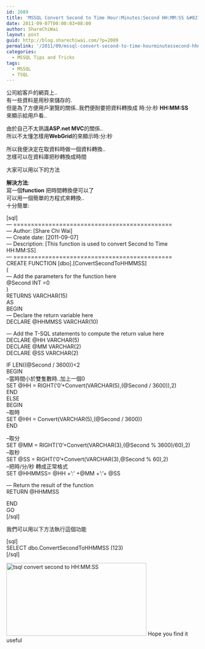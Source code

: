 ```yaml
---
id: 2089
title: 'MSSQL Convert Second to Time Hour:Minutes:Second HH:MM:SS &#8211; MSSQL 把秒轉成時分秒時間'
date: 2011-09-07T00:00:03+08:00
author: ShareChiWai
layout: post
guid: http://blog.sharechiwai.com/?p=2089
permalink: '/2011/09/mssql-convert-second-to-time-hourminutessecond-hhmmss-mssql-%e6%8a%8a%e7%a7%92%e8%bd%89%e6%88%90%e6%99%82%e5%88%86%e7%a7%92%e6%99%82%e9%96%93/'
categories:
  - MSSQL Tips and Tricks
tags:
  - MSSQL
  - TSQL
---
```

公司給客戶的網頁上..  
有一些資料是用秒來儲存的.  
但是為了方便用戶瀏覽的關係..我們便耐要把資料轉換成 時:分:秒 **HH:MM:SS**  
來顯示給用戶看..

由於自己不太熟識**ASP.net MVC**的關係..  
所以不太懂怎樣用**WebGrid**的來顯示時:分:秒

所以我便決定在取資料時做一個資料轉換..  
怎樣可以在資料庫把秒轉換成時間

大家可以用以下的方法

**解決方法**:  
寫一個**function** 把時間轉換便可以了  
可以用一個簡單的方程式來轉換..  
十分簡單:

[sql]  
&#8212; =============================================  
&#8212; Author: [Share Chi Wai]  
&#8212; Create date: [2011-09-07]  
&#8212; Description: [This function is used to convert Second to Time HH:MM:SS]  
&#8212; =============================================  
CREATE FUNCTION [dbo].[ConvertSecondToHHMMSS]  
(  
&#8212; Add the parameters for the function here  
@Second INT =0  
)  
RETURNS VARCHAR(15)  
AS  
BEGIN  
&#8212; Declare the return variable here  
DECLARE @HHMMSS VARCHAR(10)

&#8212; Add the T-SQL statements to compute the return value here  
DECLARE @HH VARCHAR(5)  
DECLARE @MM VARCHAR(2)  
DECLARE @SS VARCHAR(2)

IF LEN((@Second / 3600))<2  
BEGIN  
&#8211;當時間小於雙隻數時..加上一個0  
SET @HH = RIGHT(&#8216;0&#8217;+Convert(VARCHAR(5),(@Second / 3600)),2)  
END  
ELSE  
BEGIN  
&#8211;取時  
SET @HH = Convert(VARCHAR(5),(@Second / 3600))  
END

&#8211;取分  
SET @MM = RIGHT(&#8216;0&#8217;+Convert(VARCHAR(3),(@Second % 3600)/60),2)  
&#8211;取秒  
SET @SS = RIGHT(&#8216;0&#8217;+Convert(VARCHAR(3),@Second % 60),2)  
&#8211;把時/分/秒 轉成正常格式  
SET @HHMMSS= @HH +&#8217;:&#8217; +@MM +&#8217;:&#8217;+ @SS

&#8212; Return the result of the function  
RETURN @HHMMSS

END  
GO  
[/sql]

我們可以用以下方法執行這個功能

[sql]  
SELECT dbo.ConvertSecondToHHMMSS (123)  
[/sql]

<img src="https://i1.wp.com/api.photoshop.com/v1.0/accounts/aa9037104a014abbb11ad4bd58324b91/assets/3e4dcb78a6614152868dc736cb2b1fb6/renditions/fullsize.jpg?resize=367%2C191" alt="tsql convert second to HH:MM:SS" width="367" height="191" data-recalc-dims="1" />  
Hope you find it useful